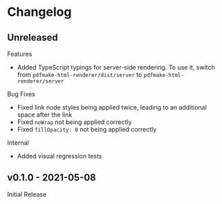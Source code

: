 # Changelog

## Unreleased

Features

* Added TypeScript typings for server-side rendering. To use it, switch from `pdfmake-html-renderer/dist/server` to `pdfmake-html-renderer/server`

Bug Fixes

* Fixed link node styles being applied twice, leading to an additional space after the link
* Fixed `noWrap` not being applied correctly
* Fixed `fillOpacity: 0` not being applied correctly

Internal

* Added visual regression tests

## v0.1.0 - 2021-05-08

Initial Release
